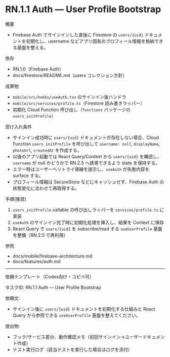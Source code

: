 # RN.1.1 Auth — User Profile Bootstrap

概要
- Firebase Auth でサインインした直後に Firestore の `users/{uid}` ドキュメントを初期化し、username などアプリ固有のプロフィール情報を格納できる基盤を整える。

依存
- RN.1.0（Firebase Auth）
- docs/firestore/README.md（users コレクション方針）

成果物
- `mobile/src/hooks/useAuth.tsx` のサインイン後ハンドラ
- `mobile/src/services/profile.ts`（Firestore 読み書きラッパー）
- 初期化 Cloud Function 呼び出し（`functions` パッケージの `users_initProfile`）

受け入れ条件
- サインイン成功時に `users/{uid}` ドキュメントが存在しない場合、Cloud Function `users_initProfile` を呼び出して `username: null`, `displayName`, `photoUrl`, `createdAt` を作成する。
- 以後のアプリ起動では React Query/Context から `users/{uid}` を購読し、`username` が null かどうかで RN.2.5 へ誘導できるよう state を保持する。
- エラー時はユーザーへリトライ導線を提示し、`useAuth` が失敗内容を surface する。
- プロフィール情報は SecureStore などにキャッシュせず、Firebase Auth の状態変化に合わせて再取得する。

手順(推奨)
1) `users_initProfile` callable の呼び出しラッパーを `services/profile.ts` に実装
2) `useAuth` のサインイン完了時に初期化処理を挿入し、結果を Context に保存
3) React Query で `users/{uid}` を subscribe/read する `useUserProfile` 基盤を整備（RN.2.5 で再利用）

参照
- docs/mobile/firebase-architecture.md
- docs/features/auth.md

---
依頼テンプレート（Codex向け・コピペ可）

タスクID: RN.1.1 Auth — User Profile Bootstrap

依頼文:
- サインイン後に `users/{uid}` ドキュメントを初期化する仕組みと React Query から参照できる `useUserProfile` 基盤を整えてください。

提出物:
- フック/サービス差分、動作確認メモ（初回サインイン→ユーザードキュメント作成）
- テスト実行ログ（該当テストを実行した場合はログを添付）
